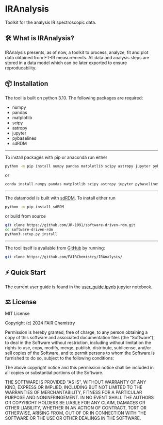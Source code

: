 # IRAnalysis
Toolkit for the analysis IR spectroscopic data.

## 🛠️ What is IRAnalysis?
IRAnalysis presents, as of now, a toolkit to process, analyze, fit and plot data obtained from FT-IR measurements. All data and analysis steps are stored in a data model which can be later exported to ensure reproducability.

## 📦 Installation

The tool is built on python 3.10. The following packages are required:

- numpy
- pandas
- matplotlib
- scipy
- astropy
- jupyter
- pybaselines
- sdRDM
***
To install packages with pip or anaconda run either

```bash
python -m pip install numpy pandas matplotlib scipy astropy jupyter pybaselines
```
or  
```bash
conda install numpy pandas matplotlib scipy astropy jupyter pybaselines
```
***
The datamodel is built with [sdRDM](https://github.com/FAIRChemistry/software-driven-rdm). To install either run
```bash
python -m pip install sdRDM
```
or build from source
```bash
git clone https://github.com/JR-1991/software-driven-rdm.git
cd software-driven-rdm
python3 setup.py install
```
***
The tool itself is available from [GitHub](https://github.com/FAIRChemistry/IRAnalysis/) by running:
```bash
git clone https://github.com/FAIRChemistry/IRAnalysis/
```

## ⚡️ Quick Start

The current user guide is found in the [user_guide.ipynb](https://github.com/FAIRChemistry/IRAnalysis/blob/main/user_guide.ipynb) jupyter notebook.

## ⚖️ License

MIT License

Copyright (c) 2024 FAIR Chemistry

Permission is hereby granted, free of charge, to any person obtaining a copy
of this software and associated documentation files (the "Software"), to deal
in the Software without restriction, including without limitation the rights
to use, copy, modify, merge, publish, distribute, sublicense, and/or sell
copies of the Software, and to permit persons to whom the Software is
furnished to do so, subject to the following conditions:

The above copyright notice and this permission notice shall be included in all
copies or substantial portions of the Software.

THE SOFTWARE IS PROVIDED "AS IS", WITHOUT WARRANTY OF ANY KIND, EXPRESS OR
IMPLIED, INCLUDING BUT NOT LIMITED TO THE WARRANTIES OF MERCHANTABILITY,
FITNESS FOR A PARTICULAR PURPOSE AND NONINFRINGEMENT. IN NO EVENT SHALL THE
AUTHORS OR COPYRIGHT HOLDERS BE LIABLE FOR ANY CLAIM, DAMAGES OR OTHER
LIABILITY, WHETHER IN AN ACTION OF CONTRACT, TORT OR OTHERWISE, ARISING FROM,
OUT OF OR IN CONNECTION WITH THE SOFTWARE OR THE USE OR OTHER DEALINGS IN THE
SOFTWARE.
